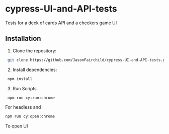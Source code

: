 # cypress-UI-and-API-tests

Tests for a deck of cards API and a checkers game UI

## Installation

1. Clone the repository:

```bash
 git clone https://github.com/JasonFairchild/cypress-UI-and-API-tests.git
```

2. Install dependencies:

```bash
 npm install
```

3. Run Scripts

```bash
 npm run cy:run:chrome
```

For headless and

```bash
npm run cy:open:chrome
```

To open UI
